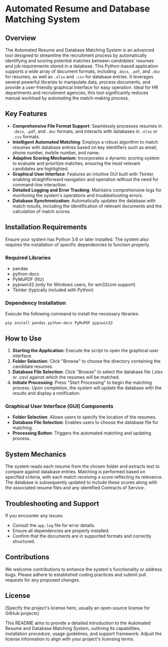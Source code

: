 # Automated Resume and Database Matching System

## Overview

The Automated Resume and Database Matching System is an advanced tool designed to streamline the recruitment process by automatically identifying and scoring potential matches between candidates' resumes and job requirements stored in a database. This Python-based application supports a wide array of document formats, including `.docx`, `.pdf`, and `.doc` for resumes, as well as `.xlsx` and `.csv` for database entries. It leverages several powerful libraries to manipulate data, process documents, and provide a user-friendly graphical interface for easy operation. Ideal for HR departments and recruitment agencies, this tool significantly reduces manual workload by automating the match-making process.

## Key Features

- **Comprehensive File Format Support**: Seamlessly processes resumes in `.docx`, `.pdf`, and `.doc` formats, and interacts with databases in `.xlsx` or `.csv` formats.
- **Intelligent Automated Matching**: Employs a robust algorithm to match resumes with database entries based on key identifiers such as email, phone number, mobile number, and name.
- **Adaptive Scoring Mechanism**: Incorporates a dynamic scoring system to evaluate and prioritize matches, ensuring the most relevant candidates are highlighted.
- **Graphical User Interface**: Features an intuitive GUI built with Tkinter, enabling straightforward navigation and operation without the need for command-line interaction.
- **Detailed Logging and Error Tracking**: Maintains comprehensive logs for monitoring the system's operations and troubleshooting errors.
- **Database Synchronization**: Automatically updates the database with match results, including the identification of relevant documents and the calculation of match scores.

## Installation Requirements

Ensure your system has Python 3.6 or later installed. The system also requires the installation of specific dependencies to function properly.

### Required Libraries

- pandas
- python-docx
- PyMuPDF (fitz)
- pypiwin32 (only for Windows users, for win32com support)
- Tkinter (typically included with Python)

### Dependency Installation

Execute the following command to install the necessary libraries:

```shell
pip install pandas python-docx PyMuPDF pypiwin32
```

## How to Use

1. **Starting the Application**: Execute the script to open the graphical user interface.
2. **Folder Selection**: Click "Browse" to choose the directory containing the candidate resumes.
3. **Database File Selection**: Click "Browse" to select the database file (.xlsx or .csv) against which the resumes will be matched.
4. **Initiate Processing**: Press "Start Processing" to begin the matching process. Upon completion, the system will update the database with the results and display a notification.

### Graphical User Interface (GUI) Components

- **Folder Selection**: Allows users to specify the location of the resumes.
- **Database File Selection**: Enables users to choose the database file for matching.
- **Processing Button**: Triggers the automated matching and updating process.

## System Mechanics

The system reads each resume from the chosen folder and extracts text to compare against database entries. Matching is performed based on specified criteria, with each match receiving a score reflecting its relevance. The database is subsequently updated to include these scores along with the associated resume files and any identified Contracts of Service.

## Troubleshooting and Support

If you encounter any issues:

- Consult the `app.log` file for error details.
- Ensure all dependencies are properly installed.
- Confirm that the documents are in supported formats and correctly structured.

## Contributions

We welcome contributions to enhance the system's functionality or address bugs. Please adhere to established coding practices and submit pull requests for any proposed changes.

## License

[Specify the project's license here, usually an open-source license for GitHub projects]

This README aims to provide a detailed introduction to the Automated Resume and Database Matching System, outlining its capabilities, installation procedure, usage guidelines, and support framework. Adjust the license information to align with your project's licensing terms.